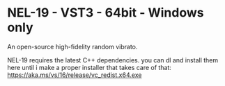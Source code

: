 # NEL-19 - VST3 - 64bit - Windows only
An open-source high-fidelity random vibrato.


NEL-19 requires the latest C++ dependencies. you can dl and install them here until i make a proper installer that takes care of that:
https://aka.ms/vs/16/release/vc_redist.x64.exe
